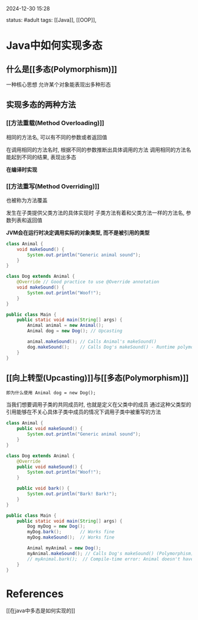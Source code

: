 2024-12-30    15:28

status: #adult 
tags: [[Java]], [[OOP]],


# Java中如何实现多态

## 什么是[[多态(Polymorphism)]]
一种核心思想
允许某个对象能表现出多种形态

## 实现多态的两种方法

### [[方法重载(Method Overloading)]]
相同的方法名, 可以有不同的参数或者返回值

在调用相同的方法名时, 根据不同的参数推断出具体调用的方法
调用相同的方法名能起到不同的结果, 表现出多态

**在编译时实现**
### [[方法重写(Method Overriding)]]

也被称为方法覆盖

发生在子类提供父类方法的具体实现时
子类方法有着和父类方法一样的方法名, 参数列表和返回值

**JVM会在运行时决定调用实际的对象类型, 而不是被引用的类型**

```java
class Animal {
    void makeSound() {
        System.out.println("Generic animal sound");
    }
}

class Dog extends Animal {
    @Override // Good practice to use @Override annotation
    void makeSound() {
        System.out.println("Woof!");
    }
}

public class Main {
    public static void main(String[] args) {
        Animal animal = new Animal();
        Animal dog = new Dog(); // Upcasting

        animal.makeSound(); // Calls Animal's makeSound()
        dog.makeSound();    // Calls Dog's makeSound() - Runtime polymorphism
    }
}
```

## [[向上转型(Upcasting)]]与[[多态(Polymorphism)]]
	即为什么使用 Animal dog = new Dog();

当我们想要调用子类的共同成员时, 也就是定义在父类中的成员
通过这种父类型的引用能够在不关心具体子类中成员的情况下调用子类中被重写的方法

```java
class Animal {
    public void makeSound() {
        System.out.println("Generic animal sound");
    }
}

class Dog extends Animal {
    @Override
    public void makeSound() {
        System.out.println("Woof!");
    }

    public void bark() {
        System.out.println("Bark! Bark!");
    }
}

public class Main {
    public static void main(String[] args) {
        Dog myDog = new Dog();
        myDog.bark();       // Works fine
        myDog.makeSound();  // Works fine

        Animal myAnimal = new Dog();
        myAnimal.makeSound(); // Calls Dog's makeSound() (Polymorphism)
        // myAnimal.bark();  // Compile-time error: Animal doesn't have a bark() method
    }
}
```



# References

[[在java中多态是如何实现的]]
